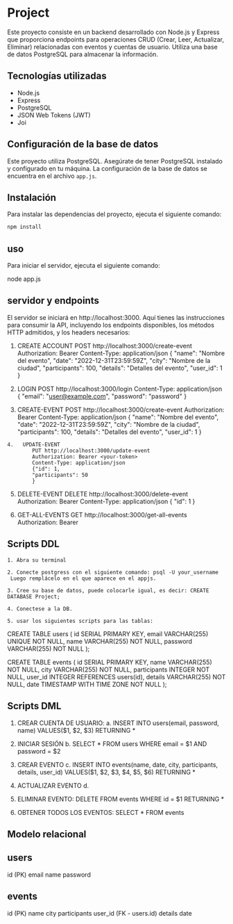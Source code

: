 # Project

Este proyecto consiste en un backend desarrollado con Node.js y Express que proporciona endpoints para operaciones CRUD (Crear, Leer, Actualizar, Eliminar) relacionadas con eventos y cuentas de usuario. Utiliza una base de datos PostgreSQL para almacenar la información.


## Tecnologías utilizadas

- Node.js
- Express
- PostgreSQL
- JSON Web Tokens (JWT)
- Joi

## Configuración de la base de datos

Este proyecto utiliza PostgreSQL. Asegúrate de tener PostgreSQL instalado y configurado en tu máquina. La configuración de la base de datos se encuentra en el archivo `app.js`.

## Instalación

Para instalar las dependencias del proyecto, ejecuta el siguiente comando:

```bash
npm install
```

## uso 
Para iniciar el servidor, ejecuta el siguiente comando:

node app.js

## servidor y endpoints
El servidor se iniciará en http://localhost:3000.
Aquí tienes las instrucciones para consumir la API, incluyendo los endpoints disponibles, los métodos HTTP admitidos, y los headers necesarios:

   1. CREATE ACCOUNT
        POST http://localhost:3000/create-event
            Authorization: Bearer <your-token>
        Content-Type: application/json
        { "name": "Nombre del evento",
        "date": "2022-12-31T23:59:59Z",
        "city": "Nombre de la ciudad",
        "participants": 100,
        "details": "Detalles del evento",
        "user_id": 1 
        }   

   2. LOGIN 
        POST http://localhost:3000/login
        Content-Type: application/json
        { "email": "user@example.com", "password": "password" }


   3. CREATE-EVENT
        POST http://localhost:3000/create-event
        Authorization: Bearer <your-token>
        Content-Type: application/json
        { "name": "Nombre del evento",
        "date": "2022-12-31T23:59:59Z",
        "city": "Nombre de la ciudad",
        "participants": 100,
        "details": "Detalles del evento",
        "user_id": 1
        }


    4.   UPDATE-EVENT
            PUT http://localhost:3000/update-event
            Authorization: Bearer <your-token>
            Content-Type: application/json
            {"id": 1,
            "participants": 50
            }

   5.   DELETE-EVENT
    DELETE http://localhost:3000/delete-event
     Authorization: Bearer <your-token>
     Content-Type: application/json
         { "id": 1 }

   6. GET-ALL-EVENTS
        GET http://localhost:3000/get-all-events
        Authorization: Bearer <your-token>

## Scripts DDL
    1. Abra su terminal 
   
    2. Conecte postgress con el siguiente comando: psql -U your_username 
     Luego remplácelo en el que aparece en el appjs.

    3. Cree su base de datos, puede colocarle igual, es decir: CREATE DATABASE Project;
   
    4. Conectese a la DB. 
   
    5. usar los siguientes scripts para las tablas:

CREATE TABLE users (
    id SERIAL PRIMARY KEY,
    email VARCHAR(255) UNIQUE NOT NULL,
    name VARCHAR(255) NOT NULL,
    password VARCHAR(255) NOT NULL
);

CREATE TABLE events (
    id SERIAL PRIMARY KEY,
    name VARCHAR(255) NOT NULL,
    city VARCHAR(255) NOT NULL,
    participants INTEGER NOT NULL,
    user_id INTEGER REFERENCES users(id),
    details VARCHAR(255) NOT NULL,
    date TIMESTAMP WITH TIME ZONE NOT NULL
);

## Scripts DML

1. CREAR CUENTA DE USUARIO:
    a.   INSERT INTO users(email, password, name) VALUES($1, $2, $3) RETURNING *

2. INICIAR SESIÓN 
    b. SELECT * FROM users WHERE email = $1 AND password = $2

3. CREAR EVENTO
    c. INSERT INTO events(name, date, city, participants, details, user_id) VALUES($1, $2, $3, $4, $5, $6) RETURNING *

4. ACTUALIZAR EVENTO
   d. 

5. ELIMINAR EVENTO: DELETE FROM events WHERE id = $1 RETURNING *

6. OBTENER TODOS LOS EVENTOS: SELECT * FROM events


## Modelo relacional

users
-----
id (PK)
email
name
password

events
------
id (PK)
name
city
participants
user_id (FK - users.id)
details
date